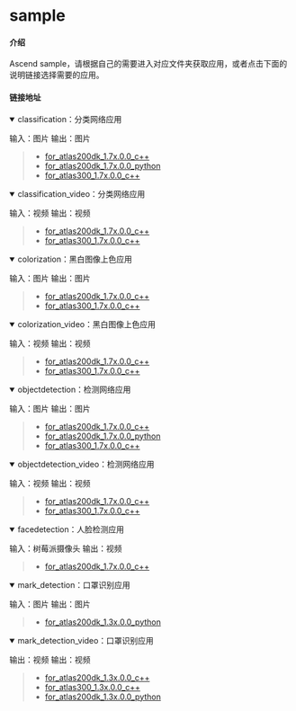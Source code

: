 # sample

#### 介绍

Ascend sample，请根据自己的需要进入对应文件夹获取应用，或者点击下面的说明链接选择需要的应用。


#### 链接地址


<details open><summary>classification：分类网络应用    

输入：图片    输出：图片</summary><blockquote>

- [for_atlas200dk_1.7x.0.0_c++](https://gitee.com/ascend/samples/tree/master/classification/for_atlas200dk_1.7x.0.0_c++)  
- [for_atlas200dk_1.7x.0.0_python](https://gitee.com/ascend/samples/tree/master/classification/for_atlas200dk_1.7x.0.0_python) 
- [for_atlas300_1.7x.0.0_c++](https://gitee.com/ascend/samples/tree/master/classification/for_atlas300_1.7x.0.0_c++)
</blockquote></details>  


<details open><summary>classification_video：分类网络应用    

输入：视频    输出：视频</summary><blockquote>

- [for_atlas200dk_1.7x.0.0_c++](https://gitee.com/ascend/samples/tree/master/classification_video/for_atlas200dk_1.7x.0.0_c++)  
- [for_atlas300_1.7x.0.0_c++](https://gitee.com/ascend/samples/tree/master/classification_video/for_atlas300_1.7x.0.0_c++)
</blockquote></details>


<details open><summary>colorization：黑白图像上色应用    

输入：图片     输出：图片</summary><blockquote>

- [for_atlas200dk_1.7x.0.0_c++](https://gitee.com/ascend/samples/tree/master/colorization/for_atlas200dk_1.7x.0.0_c++)
- [for_atlas300_1.7x.0.0_c++](https://gitee.com/ascend/samples/tree/master/colorization/for_atlas300_1.7x.0.0_c++)
</blockquote></details>  

   
<details open><summary>colorization_video：黑白图像上色应用    

输入：视频     输出：视频</summary><blockquote>

- [for_atlas200dk_1.7x.0.0_c++](https://gitee.com/ascend/samples/tree/master/colorization_video/for_atlas200dk_1.7x.0.0_c++)  
- [for_atlas300_1.7x.0.0_c++](https://gitee.com/ascend/samples/tree/master/colorization_video/for_atlas300_1.7x.0.0_c++)
</blockquote></details>


<details open><summary>objectdetection：检测网络应用    

输入：图片     输出：图片</summary><blockquote>

- [for_atlas200dk_1.7x.0.0_c++](https://gitee.com/ascend/samples/tree/master/objectdetection/for_atlas200dk_1.7x.0.0_c++) 
- [for_atlas200dk_1.7x.0.0_python](https://gitee.com/ascend/samples/tree/master/objectdetection/for_atlas200dk_1.7x.0.0_python)   
- [for_atlas300_1.7x.0.0_c++](https://gitee.com/ascend/samples/tree/master/objectdetection/for_atlas300_1.7x.0.0_c++)
</blockquote></details>


<details open><summary>objectdetection_video：检测网络应用    

输入：视频     输出：视频</summary><blockquote>

- [for_atlas200dk_1.7x.0.0_c++](https://gitee.com/ascend/samples/tree/master/objectdetection_video/for_atlas200dk_1.7x.0.0_c++)  
- [for_atlas300_1.7x.0.0_c++](https://gitee.com/ascend/samples/tree/master/objectdetection_video/for_atlas300_1.7x.0.0_c++)
</blockquote></details>

<details open><summary>facedetection：人脸检测应用    

输入：树莓派摄像头     输出：视频</summary><blockquote>

- [for_atlas200dk_1.7x.0.0_c++](https://gitee.com/ascend/samples/tree/master/facedetection/for_atlas200dk_1.7x.0.0_c++)  
</blockquote></details> 

<details open><summary>mark_detection：口罩识别应用    

输入：图片     输出：图片</summary><blockquote>

- [for_atlas200dk_1.3x.0.0_python](https://gitee.com/ascend/samples/tree/master/mark_detection/for_atlas200dk_1.3x.0.0_python)
</blockquote></details>


<details open><summary>mark_detection_video：口罩识别应用    

输出：视频     输出：视频</summary><blockquote>

- [for_atlas200dk_1.3x.0.0_c++](https://gitee.com/ascend/samples/tree/master/mark_detection_video_cpp/for_atlas200dk_1.3x.0.0_c++)
- [for_atlas300_1.3x.0.0_c++](https://gitee.com/ascend/samples/tree/master/mark_detection_video_cpp/for_atlas300_1.3x.0.0_c++)
- [for_atlas200dk_1.3x.0.0_python](https://gitee.com/ascend/samples/tree/master/mark_detection_video/for_atlas200dk_1.3x.0.0_python)
</blockquote></details>

